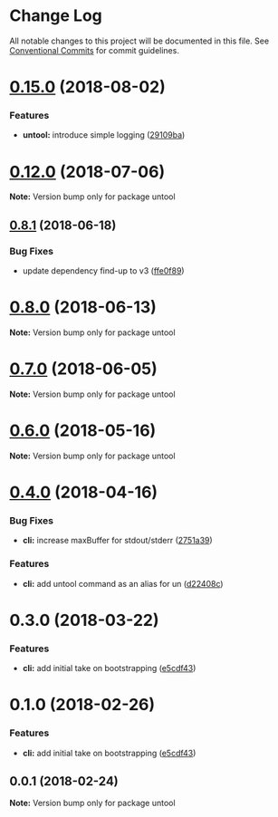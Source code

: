 # Change Log

All notable changes to this project will be documented in this file.
See [Conventional Commits](https://conventionalcommits.org) for commit guidelines.

<a name="0.15.0"></a>
# [0.15.0](https://github.com/untool/untool/compare/v0.14.2...v0.15.0) (2018-08-02)


### Features

* **untool:** introduce simple logging ([29109ba](https://github.com/untool/untool/commit/29109ba))




<a name="0.12.0"></a>
# [0.12.0](https://github.com/untool/untool/compare/v0.11.0...v0.12.0) (2018-07-06)




**Note:** Version bump only for package untool

<a name="0.8.1"></a>
## [0.8.1](https://github.com/untool/untool/compare/v0.8.0...v0.8.1) (2018-06-18)


### Bug Fixes

* update dependency find-up to v3 ([ffe0f89](https://github.com/untool/untool/commit/ffe0f89))




<a name="0.8.0"></a>
# [0.8.0](https://github.com/untool/untool/compare/v0.7.0...v0.8.0) (2018-06-13)




**Note:** Version bump only for package untool

<a name="0.7.0"></a>
# [0.7.0](https://github.com/untool/untool/compare/v0.4.0...v0.7.0) (2018-06-05)




**Note:** Version bump only for package untool

<a name="0.6.0"></a>
# [0.6.0](https://github.com/untool/untool/compare/v0.5.1...v0.6.0) (2018-05-16)




**Note:** Version bump only for package untool

<a name="0.4.0"></a>
# [0.4.0](https://github.com/untool/untool/compare/v0.3.2...v0.4.0) (2018-04-16)


### Bug Fixes

* **cli:** increase maxBuffer for stdout/stderr ([2751a39](https://github.com/untool/untool/commit/2751a39))


### Features

* **cli:** add untool command as an alias for un ([d22408c](https://github.com/untool/untool/commit/d22408c))




<a name="0.3.0"></a>
# 0.3.0 (2018-03-22)


### Features

* **cli:** add initial take on bootstrapping ([e5cdf43](https://github.com/untool/untool/commit/e5cdf43))




<a name="0.1.0"></a>
# 0.1.0 (2018-02-26)


### Features

* **cli:** add initial take on bootstrapping ([e5cdf43](https://github.com/untool/untool/commit/e5cdf43))




<a name="0.0.1"></a>
## 0.0.1 (2018-02-24)




**Note:** Version bump only for package untool
